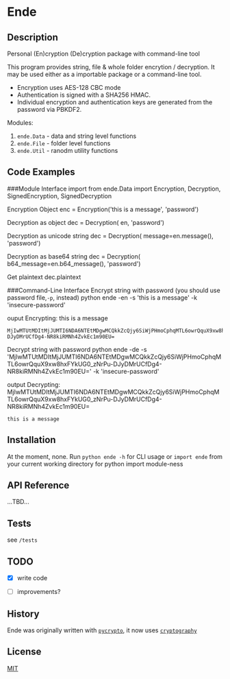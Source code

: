 Ende
====

Description
-----------
Personal (En)cryption (De)cryption package with command-line tool

This program provides string, file & whole folder encrytion / decryption.
It may be used either as a importable package or a command-line tool.

- Encryption uses AES-128 CBC mode
- Authentication is signed with a SHA256 HMAC.
- Individual encryption and authentication keys are generated from the password via PBKDF2.

Modules:

1. `ende.Data` - data and string level functions
2. `ende.File` - folder level functions
3. `ende.Util` - ranodm utility functions


Code Examples
-------------

###Module Interface
import
    from ende.Data import Encryption, Decryption, SignedEncryption, SignedDecryption

Encryption Object
    enc = Encryption('this is a message', 'password')

Decryption as object
    dec = Decryption( en, 'password')

Decryption as unicode string
    dec = Decryption( message=en.message(), 'password')

Decryption as base64 string
    dec = Decryption( b64_message=en.b64_message(), 'password')

Get plaintext
    dec.plaintext

###Command-Line Interface
Encrypt string with password (you should use password file,`-p`, instead)
    python ende -en -s 'this is a message' -k 'insecure-password' 

ouput
    Encrypting: this is a message
    
    MjIwMTUtMDItMjJUMTI6NDA6NTEtMDgwMCQkkZcQjy6SiWjPHmoCphqMTL6owrQquX9xw8hxFYkUG0_zNrPu-DJyDMrUCfDg4-NR8kiRMNh4ZvkEc1m90EU=

Decrypt string with password
    python ende -de -s 'MjIwMTUtMDItMjJUMTI6NDA6NTEtMDgwMCQkkZcQjy6SiWjPHmoCphqMTL6owrQquX9xw8hxFYkUG0_zNrPu-DJyDMrUCfDg4-NR8kiRMNh4ZvkEc1m90EU=' -k 'insecure-password' 

output
    Decrypting: MjIwMTUtMDItMjJUMTI6NDA6NTEtMDgwMCQkkZcQjy6SiWjPHmoCphqMTL6owrQquX9xw8hxFYkUG0_zNrPu-DJyDMrUCfDg4-NR8kiRMNh4ZvkEc1m90EU=
    
    this is a message


Installation
------------
At the moment, none.  Run `python ende -h` for CLI usage or `import ende` from your current working directory for python import module-ness


API Reference
-------------
...TBD...


Tests
-----
see `/tests`


TODO
----
- [x] write code
- [ ] improvements?


History
-------
Ende was originally written with [`pycrypto`](https://www.dlitz.net/software/pycrypto/), it now uses [`cryptography`](https://cryptography.io/)


License
-------
[MIT](https://github.com/tmthydvnprt/ende/blob/master/LICENSE)
